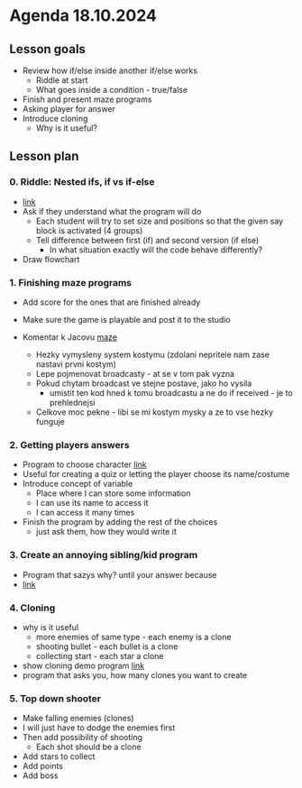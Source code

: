 # Agenda 18.10.2024

## Lesson goals
- Review how if/else inside another if/else works
  - Riddle at start
  - What goes inside a condition - true/false
- Finish and present maze programs
- Asking player for answer
- Introduce cloning
  - Why is it useful?

## Lesson plan

### 0. Riddle: Nested ifs, if vs if-else
- [link](https://scratch.mit.edu/projects/1083177321/)
- Ask if they understand what the program will do
  - Each student will try to set size and positions so that the given say block is activated (4 groups)
  - Tell difference between first (if) and second version (if else)
    - In what situation exactly will the code behave differently?
- Draw flowchart

### 1. Finishing maze programs
- Add score for the ones that are finished already
- Make sure the game is playable and post it to the studio

- Komentar k Jacovu [maze](https://scratch.mit.edu/projects/1076863718/)
  - Hezky vymysleny system kostymu (zdolani nepritele nam zase nastavi prvni kostym)
  - Lepe pojmenovat broadcasty - at se v tom pak vyzna
  - Pokud chytam broadcast ve stejne postave, jako ho vysila
    - umistit ten kod hned k tomu broadcastu a ne do if received - je to prehlednejsi
  - Celkove moc pekne - libi se mi kostym mysky a ze to vse hezky funguje

### 2. Getting players answers
- Program to choose character [link](https://scratch.mit.edu/projects/1083189995/)
- Useful for creating a quiz or letting the player choose its name/costume
- Introduce concept of variable
  - Place where I can store some information
  - I can use its name to access it
  - I can access it many times
- Finish the program by adding the rest of the choices 
  - just ask them, how they would write it

### 3. Create an annoying sibling/kid program
- Program that sazys why? until your answer because
- [link](https://scratch.mit.edu/projects/1083198534)

### 4. Cloning
- why is it useful
  - more enemies of same type - each enemy is a clone
  - shooting bullet - each bullet is a clone
  - collecting start - each star a clone
- show cloning demo program [link](https://scratch.mit.edu/projects/1083201223/)
- program that asks you, how many clones you want to create

### 5. Top down shooter
- Make falling enemies (clones)
- I will just have to dodge the enemies first
- Then add possibility of shooting
  - Each shot should be a clone
- Add stars to collect
- Add points
- Add boss